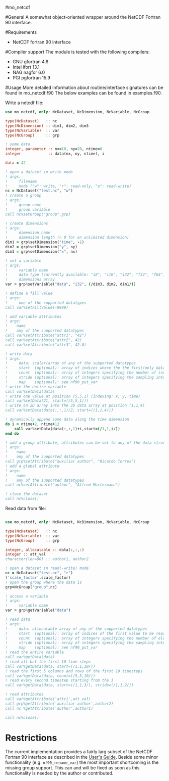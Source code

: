 #mo_netcdf

#General
A somewhat object-oriented wrapper around the NetCDF Fortran 90 interface.

#Requirements
- NetCDF fortran 90 interface

#Compiler support
The module is tested with the following compilers:
- GNU gfortran 4.8
- Intel ifort 13.1 
- NAG nagfor 6.0
- PGI pgfortran 15.9

#Usage
More detailed information about routine/interface signatures can be found in mo_netcdf.f90
The below examples can be found in examples.f90.

Write a netcdf file:

```fortran
use mo_netcdf, only: NcDataset, NcDimension, NcVariable, NcGroup

type(NcDataset)   :: nc
type(NcDimension) :: dim1, dim2, dim3
type(NcVariable)  :: var
type(NcGroup)     :: grp

! some data
integer, parameter :: nx=10, ny=20, ntime=8
integer            :: data(nx, ny, ntime), i

data = 42

! open a dataset in write mode
! args:
!     filename
!     mode ("w": write, "r": read-only, "a": read-write)
nc = NcDataset("test.nc", "w") 
! create a group
! args:
!     group name
!     group variable
call nc%setGroup("group",grp)

! create dimensions
! args:
!     dimension name 
!     dimension length (< 0 for an unlimited dimension)
dim1 = grp%setDimension("time", -1)
dim2 = grp%setDimension("y", ny)
dim3 = grp%setDimension("x", nx)

! set a variable
! args:
!     variable name
!     data type (currently available: "i8", "i16", "i32", "f32", "f64")
!     dimensions array
var = grp%setVariable("data", "i32", (/dim3, dim2, dim1/))

! define a fill value
! args:
!     one of the supported datatypes
call var%setFillValue(-9999)

! add variable attributes
! args:
!    name
!    any of the supported datatypes
call var%setAttribute("attr1", "42")
call var%setAttribute("attr2", 42)
call var%setAttribute("attr3", 42.0)

! write data
! args:
!     data: scalar/array of any of the supported datatypes
!     start  (optional): array of indices where the the first/only data value will be written
!     count  (optional): array of integers specifying the number of indices along selected along each dimension
!     stride (optional): array of integers specifying the sampling interval of each dimension 
!     map    (optional): see nf90_put_var 
! write the entire variable
call var%setData(data)
! write one value at position (5,5,1) (indexing: x, y, time)
call var%setData(21, start=(/5,5,1/))
! write on 2D array into the 3D data array at position (1,1,4)
call var%setData(data(:,:,1)/2, start=(/1,1,4/))

! dynamically append some data along the time dimension
do i = ntime+2, ntime+12
    call var%setData(data(:,:,1)+i,start=(/1,1,i/))
end do

! add a group attribute, attributes can be set to any of the data structures
! args:
!    name
!    any of the supported datatypes
call grp%setAttribute("auxiliar author", "Ricardo Torres")
! add a global attribute
! args:
!    name
!    any of the supported datatypes
call nc%setAttribute("author", "Alfred Mustermann")

! close the dataset
call nc%close()
```

Read data from file:

```fortran

use mo_netcdf, only: NcDataset, NcDimension, NcVariable, NcGroup

type(NcDataset)   :: nc
type(NcVariable)  :: var
type(NcGroup)     :: grp

integer, allocatable :: data(:,:,:)
integer :: att_val
character(len=80) :: author1, author2

! open a dataset in read(-write) mode
nc = NcDataset("test.nc", "r")
('scale_factor',scale_factor)
! open the group where the data is
grp=NcGroup("group",nc)

! access a variable
! args:
!     variable name
var = grp%getVariable("data")

! read data
! args:
!     data: allocatable array of any of the supported datatypes
!     start  (optional): array of indices of the first value to be read
!     count  (optional): array of integers specifying the number of elements to read along each dimension
!     stride (optional): array of integers specifying the sampling interval of each dimension 
!     map    (optional): see nf90_put_var 
! read the entire variable
call var%getData(data)
! read all but the first 10 time steps
call var%getData(data, start=(/1,1,10/))
! read the first 5 columns and rows of the first 10 timesteps
call var%getData(data, count=(/5,5,10/))
! read every second timestep starting from the 3
call var%getData(data, start=(/1,1,3/), stride=(/1,1,2/))

! read attributes
call var%getAttribute('attr1',att_val)
call grp%getAttribute('auxiliar author',author2)
call nc %getAttribute('author',author1)

call nc%close()

```

# Restrictions
The current implementation provides a fairly larg subset of the NetCDF Fortran 90 interface as 
described in the [User's Guide](http://www.csar.cfs.ac.uk/user_information/software/environment/guide.book.pdf).
Beside some minor functionality (e.g. ```nf90_rename_var```) the most important shortcoming is the missing 
group support. This can and will be fixed as soon as this functionality is needed by the author or contributed.


